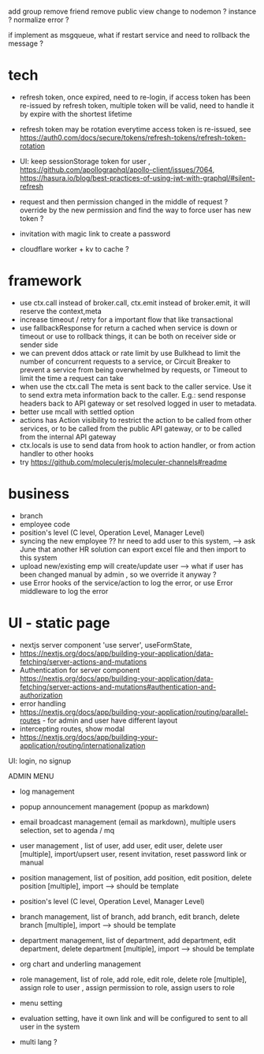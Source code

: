 add group
remove friend
remove public view
change to nodemon ?
instance ?
normalize error ?

if implement as msgqueue, what if restart service and need to rollback the message ?

# tech

- refresh token, once expired, need to re-login, if access token has been re-issued by refresh token, multiple token will be valid, need to handle it by expire with the shortest lifetime
- refresh token may be rotation everytime access token is re-issued, see https://auth0.com/docs/secure/tokens/refresh-tokens/refresh-token-rotation

- UI: keep sessionStorage token for user , https://github.com/apollographql/apollo-client/issues/7064, https://hasura.io/blog/best-practices-of-using-jwt-with-graphql/#silent-refresh
- request and then permission changed in the middle of request ? override by the new permission and find the way to force user has new token ?
- invitation with magic link to create a password
- cloudflare worker + kv to cache ?

# framework

- use ctx.call instead of broker.call, ctx.emit instead of broker.emit, it will reserve the context,meta
- increase timeout / retry for a important flow that like transactional
- use fallbackResponse for return a cached when service is down or timeout or use to rollback things, it can be both on receiver side or sender side
- we can prevent ddos attack or rate limit by use Bulkhead to limit the number of concurrent requests to a service, or Circuit Breaker to prevent a service from being overwhelmed by requests, or Timeout to limit the time a request can take
- when use the ctx.call The meta is sent back to the caller service. Use it to send extra meta information back to the caller. E.g.: send response headers back to API gateway or set resolved logged in user to metadata.
- better use mcall with settled option
- actions has Action visibility to restrict the action to be called from other services, or to be called from the public API gateway, or to be called from the internal API gateway
- ctx.locals is use to send data from hook to action handler, or from action handler to other hooks
- try https://github.com/moleculerjs/moleculer-channels#readme

# business

- branch
- employee code
- position's level (C level, Operation Level, Manager Level)
- syncing the new employee ?? hr need to add user to this system, --> ask June that another HR solution can export excel file and then import to this system
- upload new/existing emp will create/update user --> what if user has been changed manual by admin , so we override it anyway ?
- use Error hooks of the service/action to log the error, or use Error middleware to log the error

# UI - static page

- nextjs server component 'use server', useFormState,
- https://nextjs.org/docs/app/building-your-application/data-fetching/server-actions-and-mutations
- Authentication for server component https://nextjs.org/docs/app/building-your-application/data-fetching/server-actions-and-mutations#authentication-and-authorization
- error handling
- https://nextjs.org/docs/app/building-your-application/routing/parallel-routes - for admin and user have different layout
- intercepting routes, show modal
- https://nextjs.org/docs/app/building-your-application/routing/internationalization

UI: login, no signup

ADMIN MENU

- log management
- popup announcement management (popup as markdown)
- email broadcast management (email as markdown), multiple users selection, set to agenda / mq
- user management , list of user, add user, edit user, delete user [multiple], import/upsert user, resent invitation, reset password link or manual

- position management, list of position, add position, edit position, delete position [multiple], import --> should be template
- position's level (C level, Operation Level, Manager Level)
- branch management, list of branch, add branch, edit branch, delete branch [multiple], import --> should be template
- department management, list of department, add department, edit department, delete department [multiple], import --> should be template
- org chart and underling management

- role management, list of role, add role, edit role, delete role [multiple], assign role to user , assign permission to role, assign users to role
- menu setting
- evaluation setting, have it own link and will be configured to sent to all user in the system
- multi lang ?
